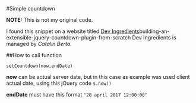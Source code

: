 #Simple countdown

**NOTE:** This is not my original code. 

I found this snippet on a website titled [Dev Ingredients](http://devingredients.com/2011/11/)building-an-extensible-jquery-countdown-plugin-from-scratch
Dev Ingredients is managed by *Catalin Berta*. 

##How to call function

`setCountdown(now,endDate)`

**now** can be actual server date, but in this case as example was used client actual date, using this jQuery code `$.now()`

**endDate** must have this format `"28 april 2017 12:00:00"`